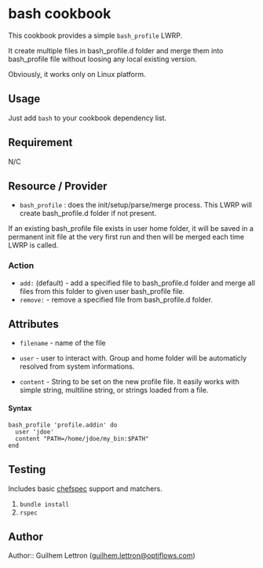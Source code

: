 # bash cookbook
This cookbook provides a simple `bash_profile` LWRP.

It create multiple files in bash\_profile.d folder and merge them into bash\_profile file without loosing any local existing version.

Obviously, it works only on Linux platform.

## Usage
Just add `bash` to your cookbook dependency list.

## Requirement
N/C

## Resource / Provider
* `bash_profile` : does the init/setup/parse/merge process. This LWRP will create bash\_profile.d folder if not present.

If an existing bash_profile file exists in user home folder, it will be saved in a permanent init file at the very first run and then will be merged each time LWRP is called.

### Action
* `add:` (default) - add a specified file to bash\_profile.d folder and merge all files from this folder to given user bash\_profile file.
* `remove:` - remove a specified file from bash\_profile.d folder.

## Attributes

* `filename` - name of the file

* `user` - user to interact with. Group and home folder will be automaticly resolved from system informations.

* `content` - String to be set on the new profile file. It easily works with simple string, multiline string, or strings loaded from a file.

#### Syntax

    bash_profile 'profile.addin' do
      user 'jdoe'
      content "PATH=/home/jdoe/my_bin:$PATH"
    end
    
## Testing

Includes basic [chefspec](sethvargo/chefspec) support and matchers.

1. `bundle install`
2. `rspec`

## Author

Author:: Guilhem Lettron (<guilhem.lettron@optiflows.com>)
